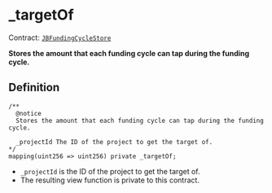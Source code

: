 # \_targetOf

Contract: [`JBFundingCycleStore`](../)​‌

**Stores the amount that each funding cycle can tap during the funding cycle.**

## Definition

```solidity
/** 
  @notice
  Stores the amount that each funding cycle can tap during the funding cycle.
  
  _projectId The ID of the project to get the target of.
*/
mapping(uint256 => uint256) private _targetOf;
```

* `_projectId` is the ID of the project to get the target of.
* The resulting view function is private to this contract.
